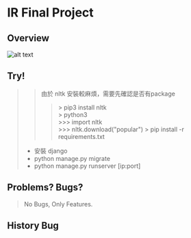# IR Final Project

## Overview
![alt text](https://github.com/imrcrossp/Course21_IR_FinalProject/index.png?raw=true)

## Try!
>>由於 nltk 安裝較麻煩，需要先確認是否有package
>>>\> pip3 install nltk <br>
>>>\> python3 <br>
>>>\>>> import nltk <br>
>>>\>>> nltk.download("popular")
>>>\> pip install -r requirements.txt
> - 安裝 django
> -  python manage.py migrate 
> -  python manage.py runserver [ip:port]

## Problems? Bugs?
> 
> No Bugs, Only Features.

## History Bug
